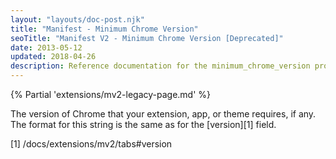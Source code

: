 ```yaml
---
layout: "layouts/doc-post.njk"
title: "Manifest - Minimum Chrome Version"
seoTitle: "Manifest V2 - Minimum Chrome Version [Deprecated]"
date: 2013-05-12
updated: 2018-04-26
description: Reference documentation for the minimum_chrome_version property of manifest.json.
---
```


{% Partial 'extensions/mv2-legacy-page.md' %}

The version of Chrome that your extension, app, or theme requires, if any. The format for this
string is the same as for the [version][1] field.

[1] /docs/extensions/mv2/tabs#version
